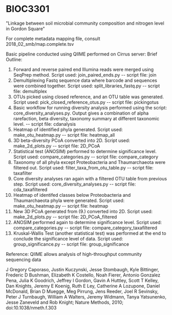 # BIOC3301
"Linkage between soil microbial community composition and nitrogen level in Gordon Square"


For complete metadata mapping file, consult 2018_02_smb/map.complete.tsv

Basic pipeline conducted using QIIME performed on Cirrus server:
Brief Outline:
  1. Forward and reverse paired end Illumina reads were merged using SeqPrep method. Script used: join_paired_ends.py
    -- script file: join
  2. Demultiplexing Fastq sequence data where barcode and sequences were combined together. Script used: split_libraries_fastq.py
    -- script file: demultiplex
  3. OTUs picked using closed reference, and an OTU table was generated. Script used: pick_closed_reference_otus.py
    -- script file: pickingotus
  4. Basic workflow for running diversity analysis performed using the script: core_diversity_analyses.py. Output gives a combination of alpha rarefaction, beta diversity, taxonomy summary at different taxonomic level.
    -- script file: cdanalysis
  5. Heatmap of identified phyla generated. Script used: make_otu_heatmap.py
    -- script file: heatmap_all
  6. 3D beta-diversity PCoA converted into 2D. Script used: make_2d_plots.py
    -- script file: 2D_PCoA
  7. Statistical test (ANOSIM) performed to determine significance level. Script used: compare_categories.py
    -- script file: compare_category
  8. Taxonomy of all phyla except Proteobacteria and Thaumarchaeota were filtered out. Script used: filter_taxa_from_otu_table.py
    -- script file: taxafilter
  9. Core diversity analyses ran again with a filtered OTU table from previous step. Script used: core_diversity_analyses.py
    -- script file: cda_taxafiltered
  10. Heatmap of identifed classes below Proteobacteria and Thaumarchaeota phyla were generated. Script used: make_otu_heatmap.py
    -- script file: heatmap
  11. New 3D PCoA generated from (9.) converted into 2D. Script used: make_2d_plots.py
    -- script file: 2D_PCoA_filtered
  12. ANOSIM performed again to determine significance level. Script used: compare_categories.py
    -- script file: compare_category_taxafiltered
  13. Kruskal-Wallis Test (another statistical test) was performed at the end to conclude the significance level of data. Script used: group_significance.py
    -- script file: group_significance

Reference:
QIIME allows analysis of high-throughput community sequencing data

J Gregory Caporaso, Justin Kuczynski, Jesse Stombaugh, Kyle Bittinger, Frederic D Bushman, Elizabeth K Costello, Noah Fierer, Antonio Gonzalez Pena, Julia K Goodrich, Jeffrey I Gordon, Gavin A Huttley, Scott T Kelley, Dan Knights, Jeremy E Koenig, Ruth E Ley, Catherine A Lozupone, Daniel McDonald, Brian D Muegge, Meg Pirrung, Jens Reeder, Joel R Sevinsky, Peter J Turnbaugh, William A Walters, Jeremy Widmann, Tanya Yatsunenko, Jesse Zaneveld and Rob Knight; Nature Methods, 2010; doi:10.1038/nmeth.f.303
